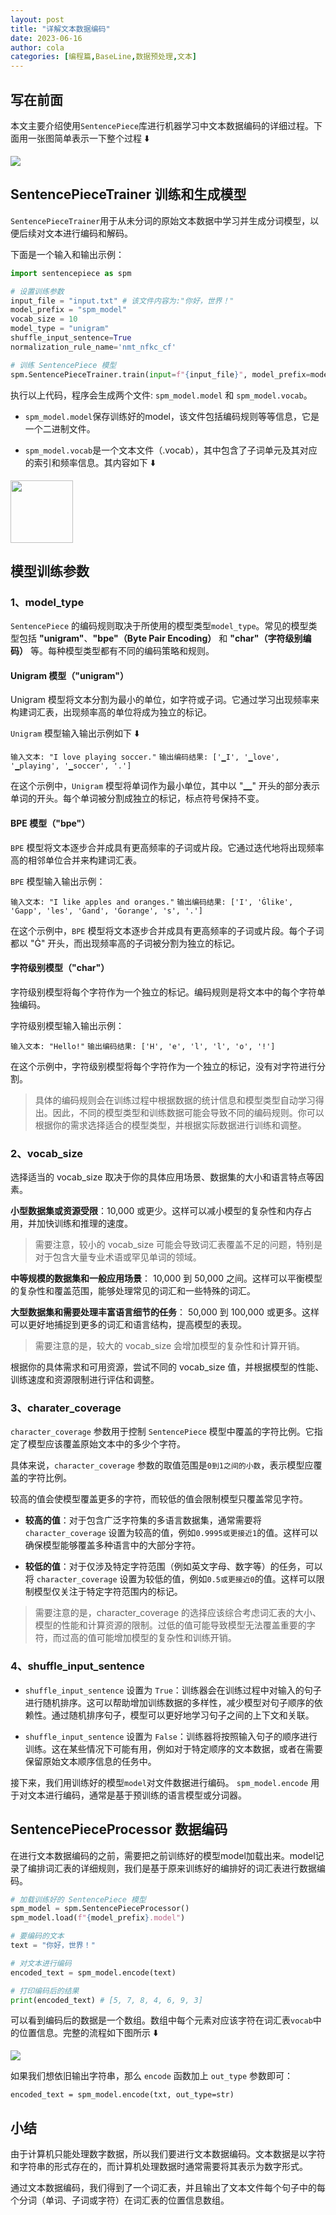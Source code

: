 ```yaml
---
layout: post
title: "详解文本数据编码"
date: 2023-06-16
author: cola
categories: [编程篇,BaseLine,数据预处理,文本]
---
```


## 写在前面
本文主要介绍使用`SentencePiece`库进行机器学习中文本数据编码的详细过程。下面用一张图简单表示一下整个过程 ⬇️

<img src="/assets/imgs/ai/数据预处理/文本/sentence_encode.png" />

## SentencePieceTrainer 训练和生成模型
`SentencePieceTrainer`用于从未分词的原始文本数据中学习并生成分词模型，以便后续对文本进行编码和解码。


下面是一个输入和输出示例：

```python
import sentencepiece as spm

# 设置训练参数
input_file = "input.txt" # 该文件内容为:"你好，世界！"
model_prefix = "spm_model"
vocab_size = 10
model_type = "unigram"
shuffle_input_sentence=True
normalization_rule_name='nmt_nfkc_cf'

# 训练 SentencePiece 模型
spm.SentencePieceTrainer.train(input=f"{input_file}", model_prefix=model_prefix, vocab_size=vocab_size, model_type=model_type,shuffle_input_sentence=shuffle_input_sentence, normalization_rule_name=normalization_rule_name)

```
执行以上代码，程序会生成两个文件: `spm_model.model` 和 `spm_model.vocab`。
- `spm_model.model`保存训练好的model，该文件包括编码规则等等信息，它是一个二进制文件。

- `spm_model.vocab`是一个文本文件（.vocab），其中包含了子词单元及其对应的索引和频率信息。其内容如下 ⬇️

<img src="/assets/imgs/ai/数据预处理/文本/vocab.png" width="100"/>

## 模型训练参数

### 1、model_type
`SentencePiece` 的编码规则取决于所使用的模型类型`model_type`。常见的模型类型包括 **"unigram"**、**"bpe"（Byte Pair Encoding）** 和 **"char"（字符级别编码）** 等。每种模型类型都有不同的编码策略和规则。

#### Unigram 模型（"unigram"）
Unigram 模型将文本分割为最小的单位，如字符或子词。它通过学习出现频率来构建词汇表，出现频率高的单位将成为独立的标记。

`Unigram` 模型输入输出示例如下 ⬇️

`输入文本: "I love playing soccer."`
`输出编码结果: ['▁I', '▁love', '▁playing', '▁soccer', '.']`

在这个示例中，`Unigram` 模型将单词作为最小单位，其中以 "▁" 开头的部分表示单词的开头。每个单词被分割成独立的标记，标点符号保持不变。

#### BPE 模型（"bpe"）
`BPE` 模型将文本逐步合并成具有更高频率的子词或片段。它通过迭代地将出现频率高的相邻单位合并来构建词汇表。

`BPE` 模型输入输出示例：

`输入文本: "I like apples and oranges."`
`输出编码结果: ['I', 'Ġlike', 'Ġapp', 'les', 'Ġand', 'Ġorange', 's', '.']`

在这个示例中，`BPE` 模型将文本逐步合并成具有更高频率的子词或片段。每个子词都以 "Ġ" 开头，而出现频率高的子词被分割为独立的标记。

#### 字符级别模型（"char"）

字符级别模型将每个字符作为一个独立的标记。编码规则是将文本中的每个字符单独编码。

字符级别模型输入输出示例：

`输入文本: "Hello!"`
`输出编码结果: ['H', 'e', 'l', 'l', 'o', '!']`

在这个示例中，字符级别模型将每个字符作为一个独立的标记，没有对字符进行分割。


> 具体的编码规则会在训练过程中根据数据的统计信息和模型类型自动学习得出。因此，不同的模型类型和训练数据可能会导致不同的编码规则。你可以根据你的需求选择适合的模型类型，并根据实际数据进行训练和调整。


### 2、vocab_size

选择适当的 vocab_size 取决于你的具体应用场景、数据集的大小和语言特点等因素。

**小型数据集或资源受限**：10,000 或更少。这样可以减小模型的复杂性和内存占用，并加快训练和推理的速度。

> 需要注意，较小的 vocab_size 可能会导致词汇表覆盖不足的问题，特别是对于包含大量专业术语或罕见单词的领域。

**中等规模的数据集和一般应用场景**： 10,000 到 50,000 之间。这样可以平衡模型的复杂性和覆盖范围，能够处理常见的词汇和一些特殊的词汇。

**大型数据集和需要处理丰富语言细节的任务**： 50,000 到 100,000 或更多。这样可以更好地捕捉到更多的词汇和语言结构，提高模型的表现。

> 需要注意的是，较大的 vocab_size 会增加模型的复杂性和计算开销。

根据你的具体需求和可用资源，尝试不同的 vocab_size 值，并根据模型的性能、训练速度和资源限制进行评估和调整。


### 3、charater_coverage

`character_coverage` 参数用于控制 `SentencePiece` 模型中覆盖的字符比例。它指定了模型应该覆盖原始文本中的多少个字符。

具体来说，`character_coverage` 参数的取值范围是`0到1之间的小数`，表示模型应覆盖的字符比例。

较高的值会使模型覆盖更多的字符，而较低的值会限制模型只覆盖常见字符。

- **较高的值**：对于包含广泛字符集的多语言数据集，通常需要将 `character_coverage` 设置为较高的值，例如`0.9995或更接近1`的值。这样可以确保模型能够覆盖多种语言中的大部分字符。

- **较低的值**：对于仅涉及特定字符范围（例如英文字母、数字等）的任务，可以将 `character_coverage` 设置为较低的值，例如`0.5或更接近0`的值。这样可以限制模型仅关注于特定字符范围内的标记。

> 需要注意的是，character_coverage 的选择应该综合考虑词汇表的大小、模型的性能和计算资源的限制。过低的值可能导致模型无法覆盖重要的字符，而过高的值可能增加模型的复杂性和训练开销。

### 4、shuffle_input_sentence


- `shuffle_input_sentence` 设置为 `True`：训练器会在训练过程中对输入的句子进行随机排序。这可以帮助增加训练数据的多样性，减少模型对句子顺序的依赖性。通过随机排序句子，模型可以更好地学习句子之间的上下文和关联。

- `shuffle_input_sentence` 设置为 `False`：训练器将按照输入句子的顺序进行训练。这在某些情况下可能有用，例如对于特定顺序的文本数据，或者在需要保留原始文本顺序信息的任务中。



接下来，我们用训练好的模型`model`对文件数据进行编码。 `spm_model.encode` 用于对文本进行编码，通常是基于预训练的语言模型或分词器。

## SentencePieceProcessor 数据编码

在进行文本数据编码的之前，需要把之前训练好的模型model加载出来。model记录了编排词汇表的详细规则，我们是基于原来训练好的编排好的词汇表进行数据编码。

```python
# 加载训练好的 SentencePiece 模型
spm_model = spm.SentencePieceProcessor()
spm_model.load(f"{model_prefix}.model")

# 要编码的文本
text = "你好，世界！"

# 对文本进行编码
encoded_text = spm_model.encode(text)

# 打印编码后的结果
print(encoded_text) # [5, 7, 8, 4, 6, 9, 3]
```
可以看到编码后的数据是一个数组。数组中每个元素对应该字符在词汇表`vocab`中的位置信息。完整的流程如下图所示 ⬇️

<img src="/assets/imgs/ai/数据预处理/文本/sentence_encode_more.png" />

如果我们想依旧输出字符串，那么 `encode` 函数加上 `out_type` 参数即可：
```
encoded_text = spm_model.encode(txt, out_type=str)
```


## 小结

由于计算机只能处理数字数据，所以我们要进行文本数据编码。文本数据是以字符和字符串的形式存在的，而计算机处理数据时通常需要将其表示为数字形式。

通过文本数据编码，我们得到了一个词汇表，并且输出了文本文件每个句子中的每个分词（单词、子词或字符）在词汇表的位置信息数组。



